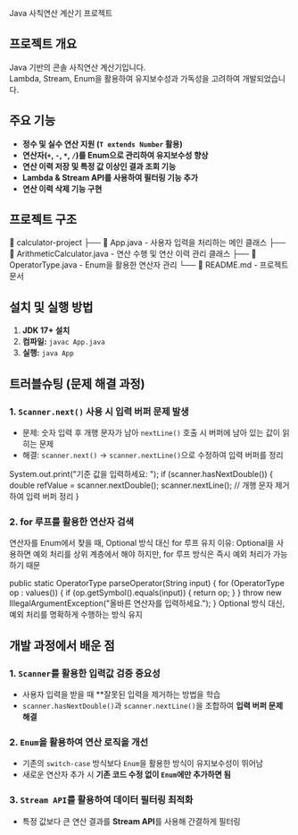Java 사칙연산 계산기 프로젝트

## 프로젝트 개요
Java 기반의 콘솔 사칙연산 계산기입니다.  
Lambda, Stream, Enum을 활용하여 유지보수성과 가독성을 고려하여 개발되었습니다.

##  주요 기능
-  **정수 및 실수 연산 지원 (`T extends Number` 활용)**
-  **연산자(`+`, `-`, `*`, `/`)를 Enum으로 관리하여 유지보수성 향상**
-  **연산 이력 저장 및 특정 값 이상인 결과 조회 기능**
-  **Lambda & Stream API를 사용하여 필터링 기능 추가**
-  **연산 이력 삭제 기능 구현**

## 프로젝트 구조
📂 calculator-project
├── 📄 App.java - 사용자 입력을 처리하는 메인 클래스
├── 📄 ArithmeticCalculator.java - 연산 수행 및 연산 이력 관리 클래스
├── 📄 OperatorType.java - Enum을 활용한 연산자 관리
└── 📄 README.md - 프로젝트 문서

##  설치 및 실행 방법
1. **JDK 17+ 설치**  
2. **컴파일:** `javac App.java`  
3. **실행:** `java App`  

##  트러블슈팅 (문제 해결 과정)
###  1️. `Scanner.next()` 사용 시 입력 버퍼 문제 발생
- 문제: 숫자 입력 후 개행 문자가 남아 `nextLine()` 호출 시 버퍼에 남아 있는 값이 읽히는 문제
- 해결: `scanner.next()` → `scanner.nextLine()`으로 수정하여 입력 버퍼를 정리

System.out.print("기준 값을 입력하세요: ");
if (scanner.hasNextDouble()) {
    double refValue = scanner.nextDouble();
    scanner.nextLine(); // 개행 문자 제거하여 입력 버퍼 정리
}
### 2️. for 루프를 활용한 연산자 검색
연산자를 Enum에서 찾을 때, Optional 방식 대신 for 루프 유지
이유: Optional을 사용하면 예외 처리를 상위 계층에서 해야 하지만, for 루프 방식은 즉시 예외 처리가 가능하기 때문

public static OperatorType parseOperator(String input) {
    for (OperatorType op : values()) {
        if (op.getSymbol().equals(input)) {
            return op;
        }
    }
    throw new IllegalArgumentException("올바른 연산자를 입력하세요.");
}
Optional 방식 대신, 예외 처리를 명확하게 수행하는 방식 유지

##  개발 과정에서 배운 점
###  1️. `Scanner`를 활용한 입력값 검증 중요성
- 사용자 입력을 받을 때 **잘못된 입력을 제거하는 방법을 학습
- `scanner.hasNextDouble()`과 `scanner.nextLine()`을 조합하여 **입력 버퍼 문제 해결**

###  2️. `Enum`을 활용하여 연산 로직을 개선
- 기존의 `switch-case` 방식보다 `Enum`을 활용한 방식이 유지보수성이 뛰어남
- 새로운 연산자 추가 시 **기존 코드 수정 없이 `Enum`에만 추가하면 됨**

###  3️. `Stream API`를 활용하여 데이터 필터링 최적화
- 특정 값보다 큰 연산 결과를 **Stream API**를 사용해 간결하게 필터링 
